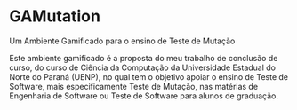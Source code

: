 # GAMutation
Um Ambiente Gamificado para o ensino de Teste de Mutação

Este ambiente gamificado é a proposta do meu trabalho de conclusão de curso, do curso de Ciência da Computação da Universidade Estadual do Norte do Paraná (UENP), no qual tem o objetivo apoiar o ensino de Teste de Software, mais especificamente Teste de Mutação, nas matérias de Engenharia de Software ou Teste de Software para alunos de graduação.
